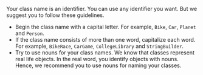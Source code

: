 Your class name is an identifier. You can use any identifier you want. But we
suggest you to follow these guidelines.

* Begin the class name with a capital letter. For example, `Bike`, `Car`,
  `Planet` and `Person`.
* If the class name consists of more than one word, capitalize each word.
  For example, `BikeRace`, `CarGame`, `CollegeLibrary` and `StringBuilder`.
* Try to use nouns for your class names. We know that classes represent real
  life objects. In the real word, you identify objects with nouns. Hence,
  we recommend you to use nouns for naming your classes.